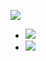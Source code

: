 ![](https://media.tenor.com/lN3t_UfsERIAAAAM/sharlottka-serega.gif)
- ![](https://img.shields.io/badge/C%23-purple?logo=csharp)
- ![](https://img.shields.io/badge/C%2B%2B-red?logo=cplusplus)
